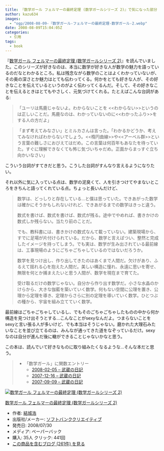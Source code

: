 ```yaml
---
title: 『数学ガール フェルマーの最終定理 (数学ガールシリーズ 2)』で気になった部分
author: kazu634
images:
  - "ogp/2008-08-09-『数学ガール-フェルマーの最終定理-数学ガール-2.webp"
date: 2008-08-09T15:04:05Z
categories:
  - 引用
tags:
  - book
---
```

<div class="section">
<p>
    『<a href="http://d.hatena.ne.jp/asin/4797345268" onclick="__gaTracker('send', 'event', 'outbound-article', 'http://d.hatena.ne.jp/asin/4797345268', '数学ガール フェルマーの最終定理 (数学ガールシリーズ 2)');">数学ガール フェルマーの最終定理 (数学ガールシリーズ 2)</a>』を読んでいました。このシリーズが好きなのは、本当に数学が好きな人が数学の魅力を語っているのだなとわかるところ。私は残念ながら数学のことはよくわかっていないが、その奥の深さとか魅力はとても伝わってくる。何かをとても好きな人が、その好きなことを伝えているというのがよく伝わってくるんだ。そして、その好きなことを伝えるときはとてもやさしく、元気づけてくれる。たとえばこんな台詞がある:
</p>

<blockquote>
<p>
      「ユーリは馬鹿じゃないよ。わからないことを <<わからない>>というのは正しいことだ。馬鹿なのは、わかっていないのに<<わかったふり>>をする人の方だよ」
</p>
</blockquote>

<blockquote>
<p>
      「まず考えてみなさい」とミルカさんは言った。「わかるかどうか、考えてみなければわからないでしょう。<<楕円曲線>>や<<アーベル群>>という言葉の難しさにおびえてはだめ。この言葉は何百年もあなたを待っていた。すぐに理解できなくても怖じ気づいちゃだめ。正面からまっすぐ立ち向かいなさい」
</p>
</blockquote>

<p>
    こういう台詞がすてきだと思う。こうした台詞がすんなり言えるようになりたい。
</p>

<p>
</p>

<p>
    それ以外に気に入っている点は、数学の泥臭くて、人を引きつけてやまないところをきちんと語ってくれている点。ちょっと長いんだけど、
</p>

<blockquote>
<p>
      数学は、どっしりと存在している…と僕は思っていた。できあがった数学は確かにそうかもしれないけれど、できあがるまでの数学はきっと違う。
</p>

<p>
      数式を書けば、数式を書けば、数式が残る。途中でやめれば、書きかけの数式しか残らない。当たり前のことだ。
</p>

<p>
      でも、教科書には、書きかけの数式なんて載っていない。建築現場から、すでに足場が片付けられている。だから、数学と言えばつい、整然と完成したイメージを持ってしまう。でも実は、数学が生み出されている最前線は、工事現場のようにごちゃごちゃしているのではないだろうか。
</p>

<p>
      数学を見つけ出し、作り出してきたのはあくまで人間だ。欠けがあり、ふるえて揺れる心を抱えた人間だ。美しい構造に憧れ、永遠に思いを寄せ、無限を何とか捕まえたいと思う人間が、数学を現在まで育てた。
</p>

<p>
      受け取るだけの数学じゃない。自分から作り出す数学だ。小さな水晶のかけらから、大きな伽藍を築いていく数学。何もない空間に公理を置き、公理から定理を導き、定理からさらに別の定理を導いていく数学。ひとつぶの種から、宇宙を組み立てていく数学。
</p>
</blockquote>

<p>
    最前線はごちゃごちゃしているし、でもそのごちゃごちゃしたものの中から何か構造を見つけ出そうとする…こんなことがsexyなんだよ。つまらないことをsexyと言い張る人が多いけど、でも本当はそうじゃない。磨かれた大理石みたいなことを並び立てるのは、みんなが通ってきた道をなぞっているだけ。sexyなのは自分が進んだ後に轍ができることじゃないかなと思う。
</p>

<p>
    この本は、読んでいて好きなものに取り組みたくなるような…そんな本だと思う。
</p>

<blockquote>
<ul>
<li>
        「数学ガール」に関数エントリー <ul>
<li>
<a href="http://d.hatena.ne.jp/sirocco634/20080205#1202211918" onclick="__gaTracker('send', 'event', 'outbound-article', 'http://d.hatena.ne.jp/sirocco634/20080205#1202211918', '2008-02-05 &#8211; 武蔵の日記');" target="_blank">2008-02-05 &#8211; 武蔵の日記</a>
</li>
<li>
<a href="http://d.hatena.ne.jp/sirocco634/20071216#1197733099" onclick="__gaTracker('send', 'event', 'outbound-article', 'http://d.hatena.ne.jp/sirocco634/20071216#1197733099', '2007-12-16 &#8211; 武蔵の日記');" target="_blank">2007-12-16 &#8211; 武蔵の日記</a>
</li>
<li>
<a href="http://d.hatena.ne.jp/sirocco634/20070909#1189306800" onclick="__gaTracker('send', 'event', 'outbound-article', 'http://d.hatena.ne.jp/sirocco634/20070909#1189306800', '2007-09-09 &#8211; 武蔵の日記');" target="_blank">2007-09-09 &#8211; 武蔵の日記</a>
</li>
</ul>
</li>
</ul>
</blockquote>

<div class="hatena-asin-detail">
<a href="http://www.amazon.co.jp/dp/4797345268/?tag=hatena_st1-22&ascsubtag=d-7ibv" onclick="__gaTracker('send', 'event', 'outbound-article', 'http://www.amazon.co.jp/dp/4797345268/?tag=hatena_st1-22&ascsubtag=d-7ibv', '');"><img src="https://images-na.ssl-images-amazon.com/images/I/51CkaKAKglL._SL160_.jpg" class="hatena-asin-detail-image" alt="数学ガール フェルマーの最終定理 (数学ガールシリーズ 2)" title="数学ガール フェルマーの最終定理 (数学ガールシリーズ 2)" /></a></p>

<div class="hatena-asin-detail-info">
<p class="hatena-asin-detail-title">
<a href="http://www.amazon.co.jp/dp/4797345268/?tag=hatena_st1-22&ascsubtag=d-7ibv" onclick="__gaTracker('send', 'event', 'outbound-article', 'http://www.amazon.co.jp/dp/4797345268/?tag=hatena_st1-22&ascsubtag=d-7ibv', '数学ガール フェルマーの最終定理 (数学ガールシリーズ 2)');">数学ガール フェルマーの最終定理 (数学ガールシリーズ 2)</a>
</p>

<ul>
<li>
<span class="hatena-asin-detail-label">作者:</span> <a href="http://d.hatena.ne.jp/keyword/%B7%EB%BE%EB%B9%C0" onclick="__gaTracker('send', 'event', 'outbound-article', 'http://d.hatena.ne.jp/keyword/%B7%EB%BE%EB%B9%C0', '結城浩');" class="keyword">結城浩</a>
</li>
<li>
<span class="hatena-asin-detail-label">出版社/メーカー:</span> <a href="http://d.hatena.ne.jp/keyword/%A5%BD%A5%D5%A5%C8%A5%D0%A5%F3%A5%AF%A5%AF%A5%EA%A5%A8%A5%A4%A5%C6%A5%A3%A5%D6" onclick="__gaTracker('send', 'event', 'outbound-article', 'http://d.hatena.ne.jp/keyword/%A5%BD%A5%D5%A5%C8%A5%D0%A5%F3%A5%AF%A5%AF%A5%EA%A5%A8%A5%A4%A5%C6%A5%A3%A5%D6', 'ソフトバンククリエイティブ');" class="keyword">ソフトバンククリエイティブ</a>
</li>
<li>
<span class="hatena-asin-detail-label">発売日:</span> 2008/07/30
</li>
<li>
<span class="hatena-asin-detail-label">メディア:</span> ペーパーバック
</li>
<li>
<span class="hatena-asin-detail-label">購入</span>: 35人 <span class="hatena-asin-detail-label">クリック</span>: 441回
</li>
<li>
<a href="http://d.hatena.ne.jp/asin/4797345268" onclick="__gaTracker('send', 'event', 'outbound-article', 'http://d.hatena.ne.jp/asin/4797345268', 'この商品を含むブログ (261件) を見る');" target="_blank">この商品を含むブログ (261件) を見る</a>
</li>
</ul>
</div>

<div class="hatena-asin-detail-foot">
</div>
</div>
</div>
